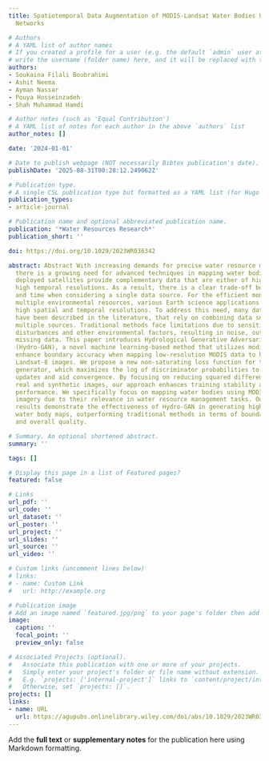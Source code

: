 ```yaml
---
title: Spatiotemporal Data Augmentation of MODIS-Landsat Water Bodies Using Adversarial
  Networks

# Authors
# A YAML list of author names
# If you created a profile for a user (e.g. the default `admin` user at `content/authors/admin/`), 
# write the username (folder name) here, and it will be replaced with their full name and linked to their profile.
authors:
- Soukaina Filali Boubrahimi
- Ashit Neema
- Ayman Nassar
- Pouya Hosseinzadeh
- Shah Muhammad Hamdi

# Author notes (such as 'Equal Contribution')
# A YAML list of notes for each author in the above `authors` list
author_notes: []

date: '2024-01-01'

# Date to publish webpage (NOT necessarily Bibtex publication's date).
publishDate: '2025-08-31T00:28:12.249062Z'

# Publication type.
# A single CSL publication type but formatted as a YAML list (for Hugo requirements).
publication_types:
- article-journal

# Publication name and optional abbreviated publication name.
publication: '*Water Resources Research*'
publication_short: ''

doi: https://doi.org/10.1029/2023WR036342

abstract: Abstract With increasing demands for precise water resource management,
  there is a growing need for advanced techniques in mapping water bodies. The currently
  deployed satellites provide complementary data that are either of high spatial or
  high temporal resolutions. As a result, there is a clear trade-off between space
  and time when considering a single data source. For the efficient monitoring of
  multiple environmental resources, various Earth science applications need data at
  high spatial and temporal resolutions. To address this need, many data fusion methods
  have been described in the literature, that rely on combining data snapshots from
  multiple sources. Traditional methods face limitations due to sensitivity to atmospheric
  disturbances and other environmental factors, resulting in noise, outliers, and
  missing data. This paper introduces Hydrological Generative Adversarial Network
  (Hydro-GAN), a novel machine learning-based method that utilizes modified GANs to
  enhance boundary accuracy when mapping low-resolution MODIS data to high-resolution
  Landsat-8 images. We propose a new non-saturating loss function for the Hydro-GAN
  generator, which maximizes the log of discriminator probabilities to promote stable
  updates and aid convergence. By focusing on reducing squared differences between
  real and synthetic images, our approach enhances training stability and overall
  performance. We specifically focus on mapping water bodies using MODIS and Landsat-8
  imagery due to their relevance in water resource management tasks. Our experimental
  results demonstrate the effectiveness of Hydro-GAN in generating high-resolution
  water body maps, outperforming traditional methods in terms of boundary accuracy
  and overall quality.

# Summary. An optional shortened abstract.
summary: ''

tags: []

# Display this page in a list of Featured pages?
featured: false

# Links
url_pdf: ''
url_code: ''
url_dataset: ''
url_poster: ''
url_project: ''
url_slides: ''
url_source: ''
url_video: ''

# Custom links (uncomment lines below)
# links:
# - name: Custom Link
#   url: http://example.org

# Publication image
# Add an image named `featured.jpg/png` to your page's folder then add a caption below.
image:
  caption: ''
  focal_point: ''
  preview_only: false

# Associated Projects (optional).
#   Associate this publication with one or more of your projects.
#   Simply enter your project's folder or file name without extension.
#   E.g. `projects: ['internal-project']` links to `content/project/internal-project/index.md`.
#   Otherwise, set `projects: []`.
projects: []
links:
- name: URL
  url: https://agupubs.onlinelibrary.wiley.com/doi/abs/10.1029/2023WR036342
---
```


Add the **full text** or **supplementary notes** for the publication here using Markdown formatting.
